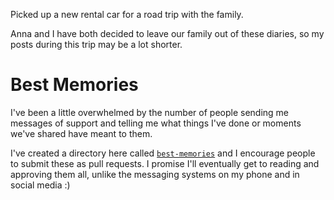 Picked up a new rental car for a road trip with the family.

Anna and I have both decided to leave our family out of these diaries, so my posts during this trip may be a lot shorter.

# Best Memories

I've been a little overwhelmed by the number of people sending me messages of support and telling me what things I've done or moments we've shared have meant to them.

I've created a directory here called [`best-memories`](./best-memories) and I encourage people to submit these as pull requests. I promise I'll eventually get to reading and approving them all, unlike the messaging systems on my phone and in social media :)
